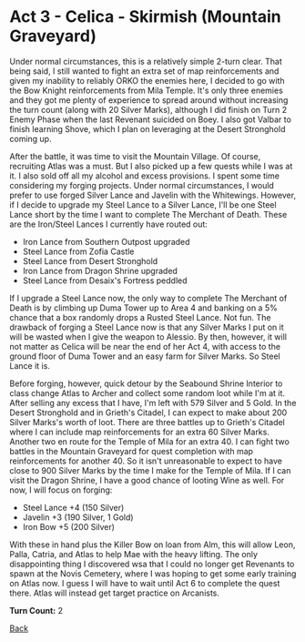# Act 3 - Celica - Skirmish (Mountain Graveyard)

Under normal circumstances, this is a relatively simple 2-turn clear. That being said, I still wanted to fight an extra set of map reinforcements and given my inability to reliably ORKO the enemies here, I decided to go with the Bow Knight reinforcements from Mila Temple. It's only three enemies and they got me plenty of experience to spread around without increasing the turn count (along with 20 Silver Marks), although I did finish on Turn 2 Enemy Phase when the last Revenant suicided on Boey. I also got Valbar to finish learning Shove, which I plan on leveraging at the Desert Stronghold coming up.

After the battle, it was time to visit the Mountain Village. Of course, recruiting Atlas was a must. But I also picked up a few quests while I was at it. I also sold off all my alcohol and excess provisions. I spent some time considering my forging projects. Under normal circumstances, I would prefer to use forged Silver Lance and Javelin with the Whitewings. However, if I decide to upgrade my Steel Lance to a Silver Lance, I'll be one Steel Lance short by the time I want to complete The Merchant of Death. These are the Iron/Steel Lances I currently have routed out:

- Iron Lance from Southern Outpost upgraded
- Steel Lance from Zofia Castle
- Steel Lance from Desert Stronghold
- Iron Lance from Dragon Shrine upgraded
- Steel Lance from Desaix's Fortress peddled

If I upgrade a Steel Lance now, the only way to complete The Merchant of Death is by climbing up Duma Tower up to Area 4 and banking on a 5% chance that a box randomly drops a Rusted Steel Lance. Not fun. The drawback of forging a Steel Lance now is that any Silver Marks I put on it will be wasted when I give the weapon to Alessio. By then, however, it will not matter as Celica will be near the end of her Act 4, with access to the ground floor of Duma Tower and an easy farm for Silver Marks. So Steel Lance it is.

Before forging, however, quick detour by the Seabound Shrine Interior to class change Atlas to Archer and collect some random loot while I'm at it. After selling any excess that I have, I'm left with 579 Silver and 5 Gold. In the Desert Stronghold and in Grieth's Citadel, I can expect to make about 200 Silver Marks's worth of loot. There are three battles up to Grieth's Citadel where I can include map reinforcements for an extra 60 Silver Marks. Another two en route for the Temple of Mila for an extra 40. I can fight two battles in the Mountain Graveyard for quest completion with map reinforcements for another 40. So it isn't unreasonable to expect to have close to 900 Silver Marks by the time I make for the Temple of Mila. If I can visit the Dragon Shrine, I have a good chance of looting Wine as well. For now, I will focus on forging:

- Steel Lance +4 (150 Silver)
- Javelin +3 (190 Silver, 1 Gold)
- Iron Bow +5 (200 Silver)

With these in hand plus the Killer Bow on loan from Alm, this will allow Leon, Palla, Catria, and Atlas to help Mae with the heavy lifting. The only disappointing thing I discovered wsa that I could no longer get Revenants to spawn at the Novis Cemetery, where I was hoping to get some early training on Atlas now. I guess I will have to wait until Act 6 to complete the quest there. Atlas will instead get target practice on Arcanists.

**Turn Count:** 2

[Back](../README.md)
